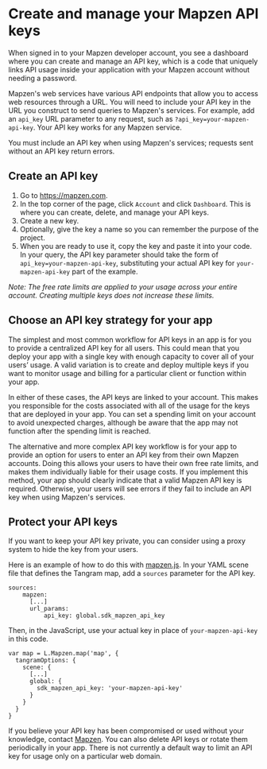 # Create and manage your Mapzen API keys

When signed in to your Mapzen developer account, you see a dashboard where you can create and manage an API key, which is a code that uniquely links API usage inside your application with your Mapzen account without needing a password.

Mapzen's web services have various API endpoints that allow you to access web resources through a URL. You will need to include your API key in the URL you construct to send queries to Mapzen's services. For example, add an `api_key` URL parameter to any request, such as `?api_key=your-mapzen-api-key`. Your API key works for any Mapzen service.

You must include an API key when using Mapzen's services; requests sent without an API key return errors.

## Create an API key

1. Go to https://mapzen.com.
2. In the top corner of the page, click `Account` and click  `Dashboard`. This is where you can create, delete, and manage your API keys.
3. Create a new key.
4. Optionally, give the key a name so you can remember the purpose of the project.
5. When you are ready to use it, copy the key and paste it into your code. In your query, the API key parameter should take the form of `api_key=your-mapzen-api-key`, substituting your actual API key for `your-mapzen-api-key` part of the example.

_Note: The free rate limits are applied to your usage across your entire account. Creating multiple keys does not increase these limits._

## Choose an API key strategy for your app

The simplest and most common workflow for API keys in an app is for you to provide a centralized API key for all users. This could mean that you deploy your app with a single key with enough capacity to cover all of your users’ usage. A valid variation is to create and deploy multiple keys if you want to monitor usage and billing for a particular client or function within your app.

In either of these cases, the API keys are linked to your account. This makes you responsible for the costs associated with all of the usage for the keys that are deployed in your app. You can set a spending limit on your account to avoid unexpected charges, although be aware that the app may not function after the spending limit is reached.

The alternative and more complex API key workflow is for your app to provide an option for users to enter an API key from their own Mapzen accounts. Doing this allows your users to have their own free rate limits, and makes them individually liable for their usage costs. If you implement this method, your app should clearly indicate that a valid Mapzen API key is required. Otherwise, your users will see errors if they fail to include an API key when using Mapzen's services.

## Protect your API keys

If you want to keep your API key private, you can consider using a proxy system to hide the key from your users.

Here is an example of how to do this with [mapzen.js](https://mapzen.com/documentation/mapzen-js/). In your YAML scene file that defines the Tangram map, add a `sources` parameter for the API key.

```
sources:
    mapzen:
      [...]
      url_params:
          api_key: global.sdk_mapzen_api_key
```

Then, in the JavaScript, use your actual key in place of `your-mapzen-api-key` in this code.

```
var map = L.Mapzen.map('map', {
  tangramOptions: {
    scene: {
      [...]
      global: {
        sdk_mapzen_api_key: 'your-mapzen-api-key'
      }
    }
  }
}
```

If you believe your API key has been compromised or used without your knowledge, contact [Mapzen](mailto:hello@mapzen.com). You can also delete API keys or rotate them periodically in your app. There is not currently a default way to limit an API key for usage only on a particular web domain.
